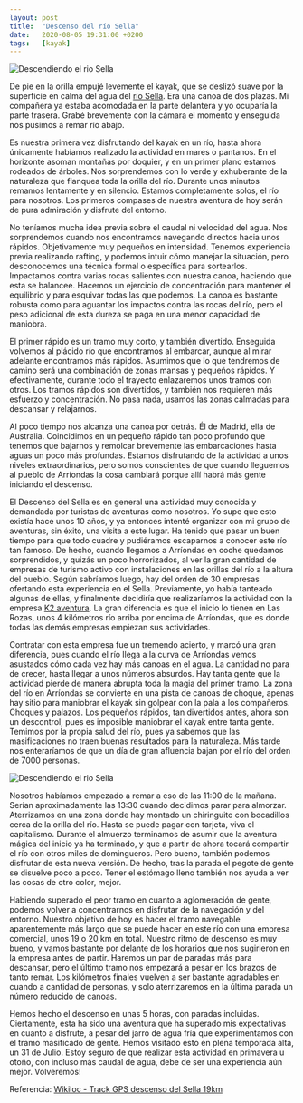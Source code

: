 ```yaml
---
layout: post
title:  "Descenso del río Sella"
date:   2020-08-05 19:31:00 +0200
tags:	[kayak]
---
```


![Descendiendo el rio Sella][sella2]

De pie en la orilla empujé levemente el kayak, que se deslizó suave por la superficie en calma del
agua del [río Sella][wiki_sella]. Era una canoa de dos plazas. Mi compañera ya estaba acomodada en
la parte delantera y yo ocuparía la parte trasera. Grabé brevemente con la cámara el momento y
enseguida nos pusimos a remar río abajo.

Es nuestra primera vez disfrutando del kayak en un río, hasta ahora únicamente habíamos realizado
la actividad en mares o pantanos. En el horizonte asoman montañas por doquier, y en un primer plano
estamos rodeados de árboles. Nos sorprendemos con lo verde y exhuberante de la naturaleza que
flanquea toda la orilla del río. Durante unos minutos remamos lentamente y en silencio. Estamos
completamente solos, el río para nosotros. Los primeros compases de nuestra aventura de hoy serán
de pura admiración y disfrute del entorno.

<!--more-->

No teníamos mucha idea previa sobre el caudal ni velocidad del agua. Nos sorprendemos cuando nos
encontramos navegando directos hacia unos rápidos. Objetivamente muy pequeños en intensidad.
Tenemos experiencia previa realizando rafting, y podemos intuir cómo manejar la situación, pero
desconocemos una técnica formal o específica para sortearlos. Impactamos contra varias rocas
salientes con nuestra canoa, haciendo que esta se balancee. Hacemos un ejercicio de concentración
para mantener el equilibrio y para esquivar todas las que podemos. La canoa es bastante robusta
como para aguantar los impactos contra las rocas del río, pero el peso adicional de esta dureza se
paga en una menor capacidad de maniobra.

El primer rápido es un tramo muy corto, y también divertido. Enseguida volvemos al plácido río
que encontramos al embarcar, aunque al mirar adelante encontramos más rápidos. Asumimos que lo que
tendremos de camino será una combinación de zonas mansas y pequeños rápidos. Y efectivamente,
durante todo el trayecto enlazaremos unos tramos con otros. Los tramos rápidos son divertidos, y
también nos requieren más esfuerzo y concentración. No pasa nada, usamos las zonas calmadas para
descansar y relajarnos.

Al poco tiempo nos alcanza una canoa por detrás. Él de Madrid, ella de Australia. Coincidimos en
un pequeño rápido tan poco profundo que tenemos que bajarnos y remolcar brevemente las
embarcaciones hasta aguas un poco más profundas. Estamos disfrutando de la actividad a unos niveles
extraordinarios, pero somos conscientes de que cuando lleguemos al pueblo de Arríondas la cosa
cambiará porque allí habrá más gente iniciando el descenso.

El Descenso del Sella es en general una actividad muy conocida y demandada por turistas de
aventuras como nosotros. Yo supe que esto existía hace unos 10 años, y ya entonces intenté
organizar con mi grupo de aventuras, sin éxito, una visita a este lugar. Ha tenido que pasar un
buen tiempo para que todo cuadre y pudiéramos escaparnos a conocer este río tan famoso. De hecho,
cuando llegamos a Arríondas en coche quedamos sorprendidos, y quizás un poco horrorizados, al ver
la gran cantidad de empresas de turismo activo con instalaciones en las orillas del río a la altura
del pueblo. Según sabríamos luego, hay del orden de 30 empresas ofertando esta experiencia en el
Sella. Previamente, yo había tanteado algunas de ellas, y finalmente decidiría que realizaríamos la
actividad con la empresa [K2 aventura][k2aventura]. La gran diferencia es que el inicio lo tienen
en Las Rozas, unos 4 kilómetros río arriba por encima de Arríondas, que es donde todas las demás
empresas empiezan sus actividades.

Contratar con esta empresa fue un tremendo acierto, y marcó una gran diferencia, pues cuando el río
llega a la curva de Arríondas vemos asustados cómo cada vez hay más canoas en el agua. La
cantidad no para de crecer, hasta llegar a unos números absurdos. Hay tanta gente que la
actividad pierde de manera abrupta toda la magia del primer tramo. La zona del río en Arríondas se
convierte en una pista de canoas de choque, apenas hay sitio para maniobrar el kayak sin golpear
con la pala a los compañeros. Choques y palazos. Los pequeños rápidos, tan divertidos antes, ahora
son un descontrol, pues es imposible maniobrar el kayak entre tanta gente. Temimos por la propia
salud del río, pues ya sabemos que las masificaciones no traen buenas resultados para la naturaleza.
Más tarde nos enteraríamos de que un día de gran afluencia bajan por el río del orden de 7000
personas.

![Descendiendo el rio Sella][sella1]

Nosotros habíamos empezado a remar a eso de las 11:00 de la mañana. Serían aproximadamente las
13:30 cuando decidimos parar para almorzar. Aterrizamos en una zona donde hay montado un
chiringuito con bocadillos cerca de la orilla del río. Hasta se puede pagar con tarjeta, viva el
capitalismo. Durante el almuerzo terminamos de asumir que la aventura mágica del inicio ya ha
terminado, y que a partir de ahora tocará compartir el río con otros miles de domingueros. Pero
bueno, también podemos disfrutar de esta nueva versión. De hecho, tras la parada el pegote de gente
se disuelve poco a poco. Tener el estómago lleno también nos ayuda a ver las cosas de otro color,
mejor.

Habiendo superado el peor tramo en cuanto a aglomeración de gente, podemos volver a concentrarnos
en disfrutar de la navegación y del entorno. Nuestro objetivo de hoy es hacer el tramo navegable
aparentemente más largo que se puede hacer en este río con una empresa comercial, unos 19 o 20 km
en total. Nuestro ritmo de descenso es muy bueno, y vamos bastante por delante de los horarios que
nos sugirieron en la empresa antes de partir. Haremos un par de paradas más para descansar, pero el
último tramo nos empezará a pesar en los brazos de tanto remar. Los kilómetros finales vuelven a
ser bastante agradables en cuando a cantidad de personas, y solo aterrizaremos en la última parada
un número reducido de canoas.

Hemos hecho el descenso en unas 5 horas, con paradas incluidas. Ciertamente, esta ha sido una
aventura que ha superado mis expectativas en cuanto a disfrute, a pesar del jarro de agua fría que
experimentamos con el tramo masificado de gente. Hemos visitado esto en plena temporada alta, un 31
de Julio. Estoy seguro de que realizar esta actividad en primavera u otoño, con incluso más caudal
de agua, debe de ser una experiencia aún mejor. Volveremos!

Referencia: [Wikiloc - Track GPS descenso del Sella 19km][track]

[wiki_sella]:	https://es.wikipedia.org/wiki/R%C3%ADo_Sella
[k2aventura]:	https://www.k2aventura.com/
[sella1]:	{{site.url}}/assets/20200805-sella-1.png
[sella2]:	{{site.url}}/assets/20200805-sella-2.png
[track]:	https://es.wikiloc.com/rutas-kayac/descenso-del-sella-19km-53737642
